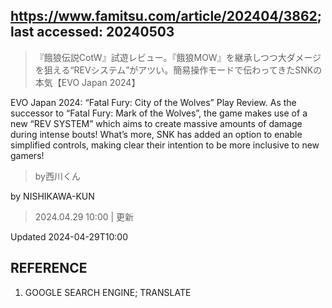 ## https://www.famitsu.com/article/202404/3862; last accessed: 20240503

> 『餓狼伝説CotW』試遊レビュー。『餓狼MOW』を継承しつつ大ダメージを狙える“REVシステム”がアツい。簡易操作モードで伝わってきたSNKの本気【EVO Japan 2024】

EVO Japan 2024: “Fatal Fury: City of the Wolves” Play Review. As the successor to “Fatal Fury: Mark of the Wolves”, the game makes use of a new “REV SYSTEM” which aims to create massive amounts of damage during intense bouts! What’s more, SNK has added an option to enable simplified controls, making clear their intention to be more inclusive to new gamers!

> by西川くん

by NISHIKAWA-KUN

> 2024.04.29 10:00 | 更新

Updated 2024-04-29T10:00 

## REFERENCE

1) GOOGLE SEARCH ENGINE; TRANSLATE
